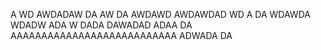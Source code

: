 A WD AWDADAW DA 
AW DA AWDAWD AWDAWDAD
WD A DA WDAWDA WDADW ADA
W DADA DAWADAD ADAA DA
AAAAAAAAAAAAAAAAAAAAAAAAAAA
 ADWADA DA    
